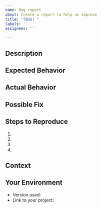 ```yaml
---
name: Bug report
about: Create a report to help us improve
title: "[BUG] "
labels: ''
assignees: ''

---
```


<!-- Thanks for reporting an issue! -->
<!-- If you have a question or you need help, try the discussion board: https://github.com/katawaredev/discussions -->

## Description
<!--- Provide a detailed introduction to the issue itself, and why you consider it to be a bug -->

## Expected Behavior
<!--- Tell us what should happen -->

## Actual Behavior
<!--- Tell us what happens instead -->

## Possible Fix
<!--- Not obligatory, but suggest a fix or reason for the bug -->

## Steps to Reproduce
<!--- Provide a link to a live example, or an unambiguous set of steps to -->
<!--- reproduce this bug. Include code to reproduce, if relevant -->

1. 
2. 
3. 
4. 

## Context
<!--- How has this bug affected you? What were you trying to accomplish? -->

## Your Environment
<!--- Include as many relevant details about the environment you experienced the bug in -->
* Version used:
* Link to your project:
